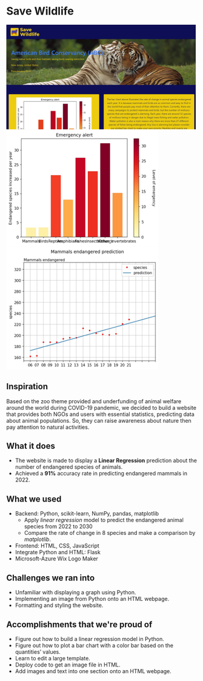 # Save Wildlife

<p float="left">
  <img src="static/images/output1.jpeg" width="500">
  <img src="static/images/output2.jpeg" width="400">
  <img src="static/images/output3.jpeg" width="400">
</p>

## Inspiration
Based on the zoo theme provided and underfunding of animal welfare around the world during COVID-19 pandemic, we decided to build a website that provides both NGOs and users with essential statistics, predicting data about animal populations. So, they can raise awareness about nature then pay attention to natural activities.

## What it does
- The website is made to display a **Linear Regression** prediction about the number of endangered species of animals.
- Achieved a **91%** accuracy rate in predicting endangered mammals in 2022.

## What we used
- Backend: Python, scikit-learn, NumPy, pandas, matplotlib
  - Apply *linear regression* model to predict the endangered animal species from 2022 to 2030
  - Compare the rate of change in 8 species and make a comparison by *matplotlib*.
- Frontend: HTML, CSS, JavaScript
- Integrate Python and HTML: Flask
- Microsoft-Azure Wix Logo Maker

## Challenges we ran into
- Unfamiliar with displaying a graph using Python.
- Implementing an image from Python onto an HTML webpage.
- Formatting and styling the website.

## Accomplishments that we're proud of
- Figure out how to build a linear regression model in Python.
- Figure out how to plot a bar chart with a color bar based on the quantities’ values.
- Learn to edit a large template.
- Deploy code to get an image file in HTML.
- Add images and text into one section onto an HTML webpage.

